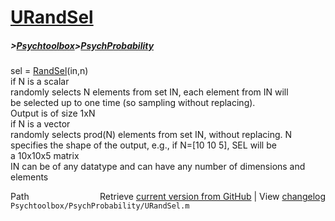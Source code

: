 # [URandSel](URandSel)
##### >[Psychtoolbox](Psychtoolbox)>[PsychProbability](PsychProbability)

sel = [RandSel](RandSel)(in,n)  
  if N is a scalar  
    randomly selects N elements from set IN, each element from IN will  
    be selected up to one time (so sampling without replacing).  
    Output is of size 1xN  
  if N is a vector  
    randomly selects prod(N) elements from set IN, without replacing. N  
    specifies the shape of the output, e.g., if N=[10 10 5], SEL will be  
    a 10x10x5 matrix  
  IN can be of any datatype and can have any number of dimensions and  
  elements  




<div class="code_header" style="text-align:right;">
  <span style="float:left;">Path&nbsp;&nbsp;</span> <span class="counter">Retrieve <a href=
  "https://raw.github.com/Psychtoolbox-3/Psychtoolbox-3/beta/Psychtoolbox/PsychProbability/URandSel.m">current version from GitHub</a> | View <a href=
  "https://github.com/Psychtoolbox-3/Psychtoolbox-3/commits/beta/Psychtoolbox/PsychProbability/URandSel.m">changelog</a></span>
</div>
<div class="code">
  <code>Psychtoolbox/PsychProbability/URandSel.m</code>
</div>

